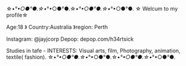 ☆•*°•○●°●.☆•*°•○●°●.☆•*°•○●°●.☆•*°•○●°●.
☆ Welcum to my profile☆ 

Age:18 》 Country:Australia 》region: Perth

Instagram: @jayjcorp
Depop: depop.com/h34rtsick

Studies in tafe - INTERESTS: Visual arts, film,
Photography, animation, textile( fashion).
☆•*°•○●°●.☆•*°•○●°●.☆•*°•○●°●.☆•*°•○●°●.



